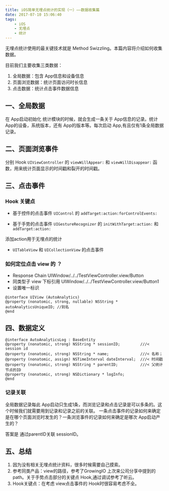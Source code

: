 ```yaml
---
title: iOS简单无埋点统计的实现（一）——数据收集篇
date: 2017-07-10 15:06:40
tags:	
	- iOS
	- 无埋点
	- 统计
---
```

无埋点统计使用的最关键技术就是 Method Swizzling。本篇内容将介绍如何收集数据。

目前我们主要收集三类数据：
1. 全局数据：包含 App信息和设备信息
2. 页面浏览数据：统计页面访问时长信息
3. 点击数据：统计点击事件数据信息

## 一、全局数据
在 App启动初始化 统计模块的时候，就会生成一条关于 App信息的记录。统计 App的设备，系统版本，还有 App的版本等。每次启动 App,有且仅有1条全局数据记录。

## 二、页面浏览事件
分别 Hook `UIViewController` 的 `viewWillAppear:` 和 `viewWillDisappear:` 函数，用来统计页面显示的时间戳和裂开的时间戳。

## 三、点击事件
### Hook 关键点
* 基于控件的点击事件
  `UIControl` 的 `addTarget:action:forControlEvents:`

* 基于手势的点击事件
  `UIGestureRecognizer` 的 `initWithTarget:action:` 和 `addTarget:action:`  

添加action用于无埋点的统计

*  `UITableView` 和 `UICollectionView` 的点击事件


### 如何定位点击 view 的 ？

* Response Chain
  UIWindow/../../TestViewController.view/Button
* 同类型子 view 下标引用
  UIWindow/../../TestViewController.view/Button1
* 设置唯一标识

```
@interface UIView (AutoAnalytics)
@property (nonatomic, strong, nullable) NSString * autoAnalyticsUniqueID; //别名
@end
```


##  四、数据定义

```
@interface AutoAnalyticsLog : BaseEntity
@property (nonatomic, strong) NSString * sessionID;         ///< session id
@property (nonatomic, strong) NSString * name;              ///< 名称；
@property (nonatomic, assign) NSTimeInterval dateInterval;  ///< 时间戳
@property (nonatomic, strong) NSString * parentID;          ///< 父统计节点的ID
@property (nonatomic, strong) NSDictionary * logInfo;
@end
```


### 记录关联
全局数据记录每此 App启动只生成1条，而浏览记录和点击记录是可以多条的。这个时候我们就需要用到记录和记录之前的关联。
一条点击事件的记录如何来确定是在哪个页面浏览时发生的？一条浏览事件的记录如何来确定是哪次 App启动产生的？

答案是 通过parentID关联 sessionID。

## 五、总结
1. 因为没有相关无埋点统计资料，很多时候需要自己摸索。
2. 参考同类产品：view的路径，参考了GrowingIO 上次来公司分享中提到的 path。关于手势点击部分的关键点 Hook,通过调试参考了听云。
3. Hook关键点：在考虑 view点击事件的 Hook时很容易考虑不全。



